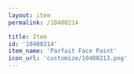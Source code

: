 ```yaml
---
layout: item
permalink: /10400214

title: Item
id: '10400214'
item_name: 'Parfait Face Paint'
icon_url: 'customize/10400213.png'
---
```

